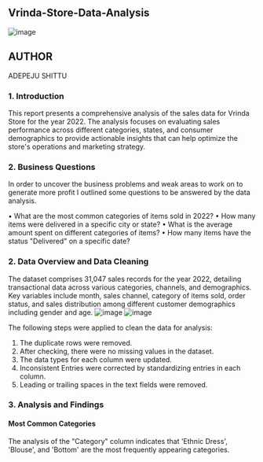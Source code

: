 ## Vrinda-Store-Data-Analysis

![image](https://github.com/Renikeji19/Vrinda-Store-Data-Analysis/assets/97131888/2d6c276a-65cb-4754-9da6-efece82e33fe)

## AUTHOR

ADEPEJU SHITTU

### 1. Introduction
This report presents a comprehensive analysis of the sales data for Vrinda Store for the year 2022. 
The analysis focuses on evaluating sales performance across different categories, states, and consumer demographics to provide actionable insights that can help optimize the store's operations and marketing strategy.

### 2. Business Questions
In order to uncover the business problems and weak areas to work on to generate more profit I outlined some questions to be answered by the data analysis.

•	What are the most common categories of items sold in 2022?
• How many items were delivered in a specific city or state?
• What is the average amount spent on different categories of items?
• How many items have the status "Delivered" on a specific date?

### 2. Data Overview and Data Cleaning
The dataset comprises 31,047 sales records for the year 2022, detailing transactional data across various categories, channels, and demographics. 
Key variables include month, sales channel, category of items sold, order status, and sales distribution among different customer demographics including gender and age.
![image](https://github.com/Renikeji19/Vrinda-Store-Data-Analysis/assets/97131888/677b5638-deab-42ec-8469-ec69a17536bb)
![image](https://github.com/Renikeji19/Vrinda-Store-Data-Analysis/assets/97131888/c48debca-9ed5-4458-9843-a388bb717742)

The following steps were applied to clean the data for analysis:  
1. The duplicate rows were removed.
2. After checking, there were no missing values in the dataset.
3. The data types for each column were updated.
4. Inconsistent Entries were corrected by standardizing entries in each column.
5. Leading or trailing spaces in the text fields were removed.

### 3. Analysis and Findings
#### Most Common Categories
The analysis of the "Category" column indicates that 'Ethnic Dress', 'Blouse', and 'Bottom' are the most frequently appearing categories.



